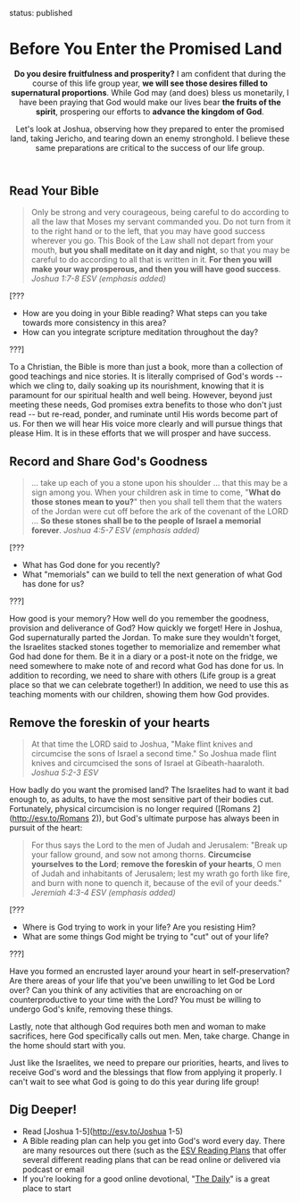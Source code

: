 status: published

Before You Enter the Promised Land
==================================





<header markdown=1>

**Do you desire fruitfulness and prosperity?** I am confident that during the course of this life group year, **we will see those desires filled to supernatural proportions**. While God may (and does) bless us monetarily, I have been praying that God would make our lives bear **the fruits of the spirit**, prospering our efforts to **advance the kingdom of God**.

Let's look at Joshua, observing how they prepared to enter the promised land, taking Jericho, and tearing down an enemy stronghold. I believe these same preparations are critical to the success of our life group.

</header>





<article markdown=1>

Read Your Bible
---------------

> Only be strong and very courageous, being careful to do according to all the law that Moses my servant commanded you. Do not turn from it to the right hand or to the left, that you may have good success wherever you go. This Book of the Law shall not depart from your mouth, **but you shall meditate on it day and night**, so that you may be careful to do according to all that is written in it. **For then you will make your way prosperous, and then you will have good success**.
<cite>Joshua 1:7-8 ESV (emphasis added)</cite>

[???

* How are you doing in your Bible reading? What steps can you take towards more consistency in this area?
* How can you integrate scripture meditation throughout the day?

???]


To a Christian, the Bible is more than just a book, more than a collection of good teachings and nice stories. It is literally comprised of God's words -- which we cling to, daily soaking up its nourishment, knowing that it is paramount for our spiritual health and well being. However, beyond just meeting these needs, God promises extra benefits to those who don't just read -- but re-read, ponder, and ruminate until His words become part of us. For then we will hear His voice more clearly and will pursue things that please Him. It is in these efforts that we will prosper and have success.

Record and Share God's Goodness
-------------------------------

> ... take up each of you a stone upon his shoulder ... that this may be a sign among you. When your children ask in time to come, "**What do those stones mean to you?**" then you shall tell them that the waters of the Jordan were cut off before the ark of the covenant of the LORD ... **So these stones shall be to the people of Israel a memorial forever**.
<cite>Joshua 4:5-7 ESV (emphasis added)</cite>

[???

* What has God done for you recently?
* What "memorials" can we build to tell the next generation of what God has done for us?

???]

How good is your memory? How well do you remember the goodness, provision and deliverance of God? How quickly we forget! Here in Joshua, God supernaturally parted the Jordan. To make sure they wouldn't forget, the Israelites stacked stones together to memorialize and remember what God had done for them. Be it in a diary or a post-it note on the fridge, we need somewhere to make note of and record what God has done for us. In addition to recording, we need to share with others (Life group is a great place so that we can celebrate together!) In addition, we need to use this as teaching moments with our children, showing them how God provides.


Remove the foreskin of your hearts
----------------------------------

> At that time the LORD said to Joshua, "Make flint knives and circumcise the sons of Israel a second time." So Joshua made flint knives and circumcised the sons of Israel at Gibeath-haaraloth.
<cite>Joshua 5:2-3 ESV</cite>

How badly do you want the promised land? The Israelites had to want it bad enough to, as adults, to have the most sensitive part of their bodies cut. Fortunately, physical circumcision is no longer required ([Romans 2](http://esv.to/Romans 2)), but God's ultimate purpose has always been in pursuit of the heart:

> For thus says the Lord to the men of Judah and Jerusalem: "Break up your fallow ground, and sow not among thorns. **Circumcise yourselves to the Lord**; **remove the foreskin of your hearts**, O men of Judah and inhabitants of Jerusalem; lest my wrath go forth like fire, and burn with none to quench it, because of the evil of your deeds."
<cite>Jeremiah 4:3-4 ESV (emphasis added)</cite>

[???

* Where is God trying to work in your life? Are you resisting Him?
* What are some things God might be trying to "cut" out of your life?

???]

Have you formed an encrusted layer around your heart in self-preservation? Are there areas of your life that you've been unwilling to let God be Lord over? Can you think of any activities that are encroaching on or counterproductive to your time with the Lord? You must be willing to undergo God's knife, removing these things.

Lastly, note that although God requires both men and woman to make sacrifices, here God specifically calls out men. Men, take charge. Change in the home should start with you.

Just like the Israelites, we need to prepare our priorities, hearts, and lives to receive God's word and the blessings that flow from applying it properly. I can't wait to see what God is going to do this year during life group!

</article>





<footer markdown=1>

Dig Deeper!
-----------

* Read [Joshua 1-5](http://esv.to/Joshua 1-5)
* A Bible reading plan can help you get into God's word every day. There are many resources out there (such as the [ESV Reading Plans](http://www.esv.org/resources/reading-plans-devotions/) that offer several different reading plans that can be read online or delivered via podcast or email
* If you're looking for a good online devotional, "[The Daily](https://www.crossroads.net/blog/TheDaily/)" is a great place to start

</footer>
